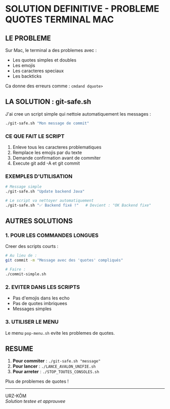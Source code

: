 # SOLUTION DEFINITIVE - PROBLEME QUOTES TERMINAL MAC

## LE PROBLEME

Sur Mac, le terminal a des problemes avec :
- Les quotes simples et doubles
- Les emojis 
- Les caracteres speciaux
- Les backticks

Ca donne des erreurs comme : `cmdand dquote>`

## LA SOLUTION : git-safe.sh

J'ai cree un script simple qui nettoie automatiquement les messages :

```bash
./git-safe.sh "Mon message de commit"
```

### CE QUE FAIT LE SCRIPT

1. Enleve tous les caracteres problematiques
2. Remplace les emojis par du texte
3. Demande confirmation avant de commiter
4. Execute git add -A et git commit

### EXEMPLES D'UTILISATION

```bash
# Message simple
./git-safe.sh "Update backend Java"

# Le script va nettoyer automatiquement
./git-safe.sh "✅ Backend fixé !"   # Devient : "OK Backend fixe"
```

## AUTRES SOLUTIONS

### 1. POUR LES COMMANDES LONGUES

Creer des scripts courts :

```bash
# Au lieu de :
git commit -m "Message avec des 'quotes' compliqués"

# Faire :
./commit-simple.sh
```

### 2. EVITER DANS LES SCRIPTS

- Pas d'emojis dans les echo
- Pas de quotes imbriquees
- Messages simples

### 3. UTILISER LE MENU

Le menu `pop-menu.sh` evite les problemes de quotes.

## RESUME

1. **Pour commiter** : `./git-safe.sh "message"`
2. **Pour lancer** : `./LANCE_AVALON_UNIFIE.sh`
3. **Pour arreter** : `./STOP_TOUTES_CONSOLES.sh`

Plus de problemes de quotes !

---

URZ-KÔM  
*Solution testee et approuvee*